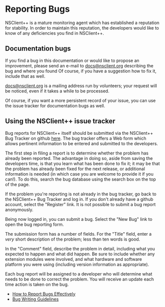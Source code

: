 # Reporting Bugs

NSClient++ is a mature monitoring agent which has established a reputation for stability.
In order to maintain this reputation, the developers would like to know of any deficiencies you find in NSClient++.

## Documentation bugs

If you find a bug in this documentation or would like to propose an improvement,
please send an e-mail to docs@nsclient.org describing the bug and where you found
Of course, if you have a suggestion how to fix it, include that as well.

docs@nsclient.org is a mailing address run by volunteers; your request will be
noticed, even if it takes a while to be processed.

Of course, if you want a more persistent record of your issue, you can use the
issue tracker for documentation bugs as well.

## Using the NSClient++ issue tracker

Bug reports for NSClient++ itself should be submitted via the NSClient++ Bug Tracker on github [here](https://github.com/mickem/nscp/issues).
The bug tracker offers a Web form
which allows pertinent information to be entered and submitted to the developers.

The first step in filing a report is to determine whether the problem has
already been reported.  The advantage in doing so, aside from saving the
developers time, is that you learn what has been done to fix it; it may be that
the problem has already been fixed for the next release, or additional
information is needed (in which case you are welcome to provide it if you can!).
To do this, search the bug database using the search box on the top of the page.

If the problem you're reporting is not already in the bug tracker, go back to
the NSClient++ Bug Tracker and log in.  If you don't already have a github account,
select the "Register" link. It is not possible to submit a bug report anonymously.

Being now logged in, you can submit a bug.  Select the "New Bug" link to open the
bug reporting form.

The submission form has a number of fields.  For the "Title" field, enter a
*very* short description of the problem; less than ten words is good.

In the "Comment" field, describe the problem in detail, including what you
expected to happen and what did happen.  Be sure to include whether any
extension modules were involved, and what hardware and software platform you
were using (including version information as appropriate).

Each bug report will be assigned to a developer who will determine what needs to
be done to correct the problem.  You will receive an update each time action is
taken on the bug.

*   [How to Report Bugs Effectively](http://www.chiark.greenend.org.uk/~sgtatham/bugs.html)
*   [Bug Writing Guidelines](http://developer.mozilla.org/en/docs/Bug_writing_guidelines)
